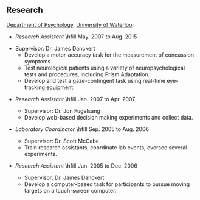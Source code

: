 ## Research


[Department of Psychology](http://psychology.uwaterloo.ca), [University of Waterloo](http://www.uwaterloo.ca/):

* *Research Assistant* \hfill                           May. 2007 to Aug. 2015
+ Supervisor: Dr. James Danckert
    + Develop a motor-accuracy task for the measurement of concussion symptoms.
    + Test neurological patients using a variety of neuropsychological tests and procedures, including Prism Adaptation.
    + Develop and test a gaze-contingent task using real-time eye-tracking equipment.

* *Research Assistant* \hfill                           Jan. 2007 to Apr. 2007
    + Supervisor: Dr. Jon Fugelsang
    + Develop web-based decision making experiments and collect data.

* *Laboratory Coordinator* \hfill                       Sep. 2005 to Aug. 2006
    + Supervisor: Dr. Scott McCabe
    + Train research assistants, coordinate lab events, oversee several experiments.

* *Research Assistant* \hfill                           Jun. 2005 to Dec. 2006
    + Supervisor: Dr. James Danckert
    + Develop a computer-based task for participants to pursue moving targets on a touch-screen computer.

